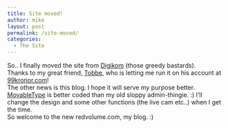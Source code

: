 ```yaml
---
title: Site moved!
author: mike
layout: post
permalink: /site-moved/
categories:
  - The Site
---
```

So.. I finally moved the site from <a target="_new" href="http://www.digikom.net">Digikom</a> (those greedy bastards).  
Thanks to my great friend, <a target="_new" href="http://www.carlaberatio.com">Tobbe</a>, who is letting me run it on his account at <a target="_new" href="http://www.99kronor.com">99kronor.com</a>!  
The other news is this blog. I hope it will serve my purpose better. <a target="_new" href="http://www.movabletype.org">MovableType</a> is better coded than my old sloppy admin-thingie. :) I&#8217;ll change the design and some other functions (the live cam etc..) when I get the time.  
So welcome to the new redvolume.com, my blog. :)
